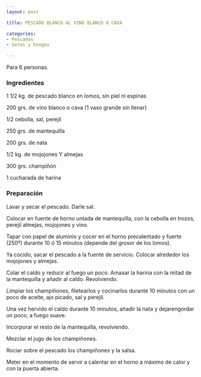 ```yaml
---
layout: post

title: PESCADO BLANCO AL VINO BLANCO O CAVA

categories:
- Pescados
- Setas y hongos

---
```

Para 6 personas.

<h3>Ingredientes</h3>

1 1/2 kg. de pescado blanco en lomos, sin piel ni espinas

200 grs. de vino blanco o cava (1 vaso grande sin llenar)

1/2 cebolla, sal, perejil

250 grs. de mantequilla

200 grs. de nata

1/2 kg. de mojojones Y almejas

300 grs. champiñón

1 cucharada de harina

<h3>Preparación</h3>

Lavar y secar el pescado. Darle sal.

Colocar en fuente de horno untada de mantequilla, con la cebolla en trozos, perejil almejas, mojojones y vino.

Tapar con papel de aluminio y cocer en el horno precalentado y fuerte (250º) durante 10 ó 15 minutos (depende del grosor de los lomos).

Ya cocido, sacar el pescado a la fuente de servicio. Colocar alrededor los mojojones y almejas.

Colar el caldo y reducir al fuego un poco. Amasar la harina con la mitad de la mantequilla y añadir al caldo. Revolviendo.

Limpiar los champiñones, filetearlos y cocinarlos durante 10 minutos con un poco de aceite, ajo picado, sal y perejil.

Una vez hervido el caldo durante 10 minutos, añadir la nata y dejarengordar un poco, a fuego suave.

Incorporar el resto de la mantequilla, revolviendo.

Mezclar el jugo de los champiñones.

Rociar sobre el pescado los champiñones y la salsa.

Meter en el momento de servir a calentar en el horno a máximo de calor y con la puerta abierta.